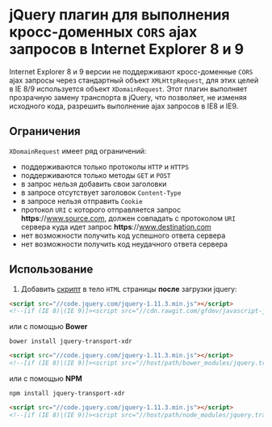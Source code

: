# jQuery плагин для выполнения кросс-доменных `CORS` ajax запросов в Internet Explorer 8 и 9

Internet Explorer 8 и 9 версии не поддерживают кросс-доменные `CORS` ajax запросы через стандартный объект `XMLHttpRequest`,
для этих целей в IE 8/9 используется объект `XDomainRequest`. Этот плагин выполняет прозрачную замену транспорта в jQuery,
что позволяет, не изменяя исходного кода, разрешить выполнение ajax запросов в IE8 и IE9.

## Ограничения

`XDomainRequest` имеет ряд ограничений:
* поддерживаются только протоколы `HTTP` и `HTTPS`
* поддерживаются только методы `GET` и `POST`
* в запрос нельзя добавить свои заголовки
* в запросе отсутствует заголовок `Content-Type`
* в запросе нельзя отправить `Cookie`
* протокол `URI` с которого отправляется запрос **https**://www.source.com, должен совпадать с протоколом `URI` сервера куда идет запрос **https**://www.destination.com
* нет возможности получить код успешного ответа сервера
* нет возможности получить код неудачного ответа сервера

## Использование

1. Добавить [скрипт](http://cdn.rawgit.com/gfdev/javascript-jquery-transport-xdr/master/dist/jquery.transport.xdr.min.js) в тело `HTML` страницы **после** загрузки jquery:
```html
<script src="//code.jquery.com/jquery-1.11.3.min.js"></script>
<!--[if (IE 8)|(IE 9)]><script src="//cdn.rawgit.com/gfdev/javascript-jquery-transport-xdr/master/dist/jquery.transport.xdr.min.js"></script><![endif]-->
```

или с помощью **Bower**
```
bower install jquery-transport-xdr
```

```html
<script src="//code.jquery.com/jquery-1.11.3.min.js"></script>
<!--[if (IE 8)|(IE 9)]><script src="//host/path/bower_modules/jquery.transport.xdr.min.js"></script><![endif]-->
```

или с помощью **NPM**
```
npm install jquery-transport-xdr
```
```html
<script src="//code.jquery.com/jquery-1.11.3.min.js"></script>
<!--[if (IE 8)|(IE 9)]><script src="//host/path/node_modules/jquery.transport.xdr.min.js"></script><![endif]-->
```
